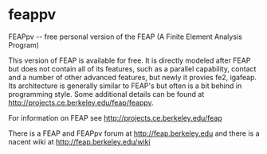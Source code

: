 

# feappv
FEAPpv -- free personal version of the FEAP (A Finite Element Analysis Program)

This version of FEAP is available for free.  It is directly modeled after FEAP but does not contain all of its features, such as a
parallel capability, contact and a number of other advanced features, but newly it provies fe2, igafeap.  Its architecture is generally similar to FEAP's but often is a bit behind in programming style.  Some additional details can be found at http://projects.ce.berkeley.edu/feap/feappv.

For information on FEAP see http://projects.ce.berkeley.edu/feap

There is a FEAP and FEAPpv forum at http://feap.berkeley.edu and there is a nacent wiki at http://feap.berkeley.edu/wiki
